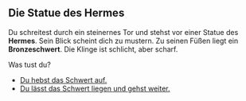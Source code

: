 <!-- Statue -->
## Die Statue des Hermes

Du schreitest durch ein steinernes Tor und stehst vor einer Statue des **Hermes**.
Sein Blick scheint dich zu mustern. Zu seinen Füßen liegt ein **Bronzeschwert**. Die Klinge ist schlicht, aber scharf.

Was tust du?

- [Du hebst das Schwert auf.](2a)
- [Du lässt das Schwert liegen und gehst weiter.](3)